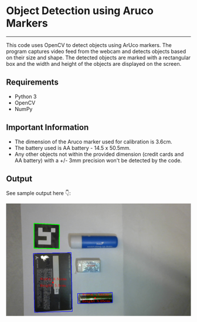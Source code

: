 # Object Detection using Aruco Markers

---

This code uses OpenCV to detect objects using ArUco markers. The program captures video feed from the webcam and detects objects based on their size and shape. The detected objects are marked with a rectangular box and the width and height of the objects are displayed on the screen.

## Requirements

- Python 3
- OpenCV
- NumPy

## Important Information

- The dimension of the Aruco marker used for calibration is 3.6cm.
- The battery used is AA battery - 14.5 x 50.5mm.
- Any other objects not within the provided dimension (credit cards and AA battery) with a +/- 3mm precision won't be detected by the code.

## Output

See sample output here 👇:

![Output](Output.png)
